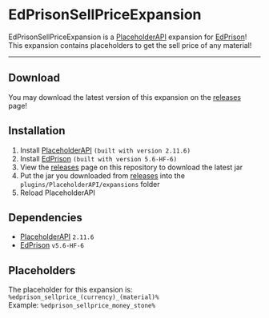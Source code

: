 # EdPrisonSellPriceExpansion
EdPrisonSellPriceExpansion is a [PlaceholderAPI](https://www.spigotmc.org/resources/placeholderapi.6245/) expansion for [EdPrison](https://builtbybit.com/resources/edprison-core.24738/)!
<br>This expansion contains placeholders to get the sell price of any material!
***
## Download
You may download the latest version of this expansion on the [releases](https://github.com/DeOpping/EdPrisonSellPriceExpansion/releases) page!
## Installation
1. Install [PlaceholderAPI](https://www.spigotmc.org/resources/placeholderapi.6245/) <code>(built with version 2.11.6)</code>
2. Install [EdPrison](https://builtbybit.com/resources/edprison-core.24738/) <code>(built with version 5.6-HF-6)</code>
3. View the [releases](https://github.com/DeOpping/EdPrisonSellPriceExpansion/releases) page on this repository to download the latest jar
4. Put the jar you downloaded from [releases](https://github.com/DeOpping/EdPrisonSellPriceExpansion/releases) into the <code>plugins/PlaceholderAPI/expansions</code> folder
5. Reload PlaceholderAPI
## Dependencies
- [PlaceholderAPI](https://www.spigotmc.org/resources/placeholderapi.6245/) <code>2.11.6</code>
- [EdPrison](https://builtbybit.com/resources/edprison-core.24738/) <code>v5.6-HF-6</code>
## Placeholders
The placeholder for this expansion is: <code>%edprison_sellprice_(currency)_(material)%</code>
<br>Example: <code>%edprison_sellprice_money_stone%</code>